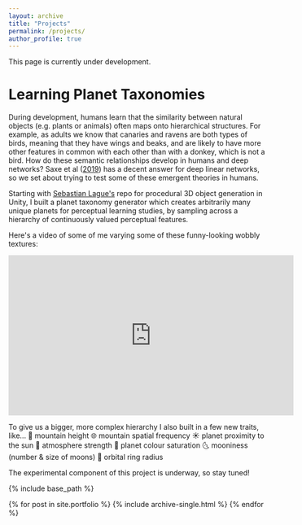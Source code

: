```yaml
---
layout: archive
title: "Projects"
permalink: /projects/
author_profile: true
---
```


This page is currently under development.

# Learning Planet Taxonomies
During development, humans learn that the similarity between natural objects (e.g. plants or animals) often maps onto hierarchical structures. For example, as adults we know that canaries and ravens are both types of birds, meaning that they have wings and beaks, and are likely to have more other features in common with each other than with a donkey, which is not a bird. How do these semantic relationships develop in humans and deep networks? Saxe et al ([2019](https://www.pnas.org/content/116/23/11537)) has a decent answer for deep linear networks, so we set about trying to test some of these emergent theories in humans.

Starting with [Sebastian Lague's](https://github.com/SebLague/Procedural-Planets) repo for procedural 3D object generation in Unity, I built a planet taxonomy generator which creates arbitrarily many unique planets for perceptual learning studies, by sampling across a hierarchy of continuously valued perceptual features.

Here's a video of some of me varying some of these funny-looking wobbly textures:
<iframe width="560" height="315" src="https://www.youtube.com/embed/hwhLnh4Tuvw" frameborder="0" allow="accelerometer; autoplay; clipboard-write; encrypted-media; gyroscope; picture-in-picture" allowfullscreen></iframe>


To give us a bigger, more complex hierarchy I also built in a few new traits, like...
🌋 mountain height
🌐 mountain spatial frequency
☀️ planet proximity to the sun
💨 atmosphere strength
🎨 planet colour saturation
🌜 mooniness (number & size of moons)
💫 orbital ring radius


The experimental component of this project is underway, so stay tuned!

{% include base_path %}


{% for post in site.portfolio %}
  {% include archive-single.html %}
{% endfor %}
